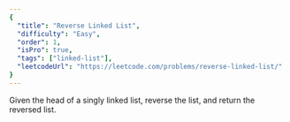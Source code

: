 ```yaml
---
{
  "title": "Reverse Linked List",
  "difficulty": "Easy",
  "order": 1,
  "isPro": true,
  "tags": ["linked-list"],
  "leetcodeUrl": "https://leetcode.com/problems/reverse-linked-list/"
}
---
```

Given the head of a singly linked list, reverse the list, and return the reversed list.
